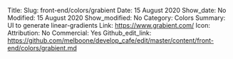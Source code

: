 Title: 
Slug: front-end/colors/grabient
Date: 15 August 2020
Show_date: No
Modified: 15 August 2020
Show_modified: No
Category: Colors
Summary: UI to generate linear-gradients 
Link: https://www.grabient.com/
Icon:
Attribution: No
Commercial: Yes
Github_edit_link: https://github.com/melboone/develop_cafe/edit/master/content/front-end/colors/grabient.md